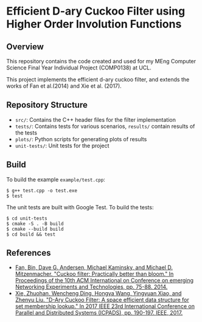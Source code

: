 # Efficient D-ary Cuckoo Filter using Higher Order Involution Functions

## Overview

This repository contains the code created and used for my MEng Computer Science Final Year Individual Project (COMP0138) at UCL.

This project implements the efficient d-ary cuckoo filter, and extends the works of Fan et al.(2014) and Xie et al. (2017).

## Repository Structure

- `src/`: Contains the C++ header files for the filter implementation
- `tests/`: Contains tests for various scenarios, `results/` contain results of the tests
- `plots/`: Python scripts for generating plots of results
- `unit-tests/`: Unit tests for the project

## Build

To build the example `example/test.cpp`:
```
$ g++ test.cpp -o test.exe
$ test
```
The unit tests are built with Google Test. To build the tests:
```
$ cd unit-tests
$ cmake -S . -B build
$ cmake --build build
$ cd build && test
```


## References
- [Fan, Bin, Dave G. Andersen, Michael Kaminsky, and Michael D. Mitzenmacher. "Cuckoo filter: Practically better than bloom." In Proceedings of the 10th ACM International on Conference on emerging Networking Experiments and Technologies, pp. 75-88. 2014.](https://dl.acm.org/doi/pdf/10.1145/2674005.2674994)
- [Xie, Zhuohan, Wencheng Ding, Hongya Wang, Yingyuan Xiao, and Zhenyu Liu. "D-Ary Cuckoo Filter: A space efficient data structure for set membership lookup." In 2017 IEEE 23rd International Conference on Parallel and Distributed Systems (ICPADS), pp. 190-197. IEEE, 2017.](https://ieeexplore.ieee.org/abstract/document/8368364/?casa_token=kKW9LWWsVKIAAAAA:a3-OtOjQ_VfEsa7oLbDbRlSkxeIuPt5KqcAoEJDMQXJnnz-MYbdSeUujjdrIpI9payLtGnS7QQ)